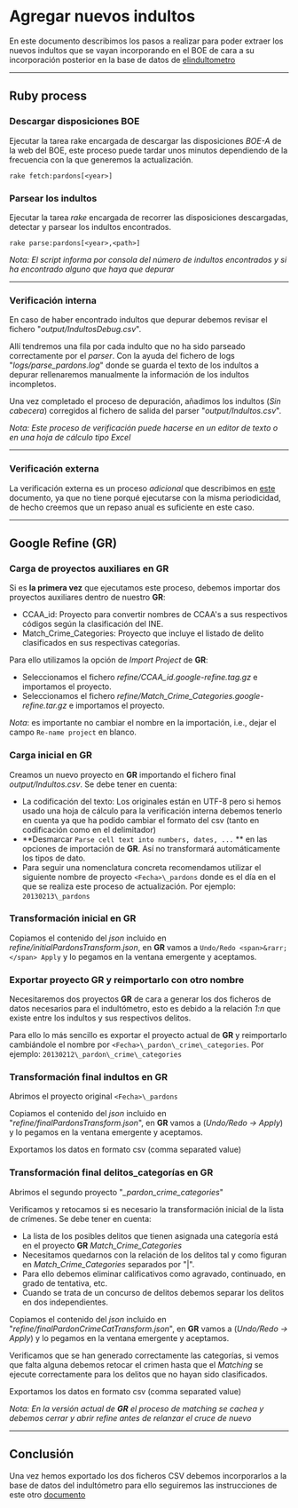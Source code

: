Agregar nuevos indultos
==============

En este documento describimos los pasos a realizar para poder extraer los nuevos indultos que se vayan incorporando en el BOE de cara a su incorporación posterior en la base de datos de [elindultometro][]

[elindultometro]: http://elindultometro.es

***

## Ruby process

### Descargar disposiciones BOE

Ejecutar la tarea rake encargada de descargar las disposiciones *BOE-A* de la web del BOE, este proceso puede tardar unos minutos dependiendo de la frecuencia con la que generemos la actualización.

    rake fetch:pardons[<year>]
 
### Parsear los indultos

Ejecutar la tarea *rake* encargada de recorrer las disposiciones descargadas, detectar y parsear los indultos encontrados.
 
    rake parse:pardons[<year>,<path>]
 
*Nota: El script informa por consola del número de indultos encontrados y si ha encontrado alguno que haya que depurar*
 
***

### Verificación interna

En caso de haber encontrado indultos que depurar debemos revisar el fichero "*output/IndultosDebug<year>.csv*".

Allí tendremos una fila por cada indulto que no ha sido parseado correctamente por el *parser*. Con la ayuda del fichero
de logs "*logs/parse_pardons<year>.log*" donde se guarda el texto de los indultos a depurar rellenaremos manualmente la información de los
indultos incompletos.

Una vez completado el proceso de depuración, añadimos los indultos (*Sin cabecera*) corregidos al fichero de salida del parser 
"*output/Indultos<year>.csv*".
  
*Nota: Este proceso de verificación puede hacerse en un editor de texto o en una hoja de cálculo tipo Excel*

***

### Verificación externa

La verificación externa es un proceso *adicional* que describimos en [este][] documento, ya que no tiene porqué ejecutarse con la misma periodicidad, de hecho creemos que un repaso anual es suficiente en este caso.

[este]: ./CROSSCHECK.md

***

## Google Refine (GR)

### Carga de proyectos auxiliares en GR

Si es **la primera vez** que ejecutamos este proceso, debemos importar dos proyectos auxiliares dentro de nuestro **GR**:

- CCAA_id: Proyecto para convertir nombres de CCAA's a sus respectivos códigos según la clasificación del INE.
- Match\_Crime\_Categories: Proyecto que incluye el listado de delito clasificados en sus respectivas categorías.

Para ello utilizamos la opción de *Import Project* de **GR**:

- Seleccionamos el fichero _refine/CCAA\_id.google-refine.tag.gz_ e importamos el proyecto.
- Seleccionamos el fichero _refine/Match\_Crime\_Categories.google-refine.tar.gz_ e importamos el proyecto.

*Nota*: es importante no cambiar el nombre en la importación, i.e., dejar el campo `Re-name project` en blanco.

### Carga inicial en GR

Creamos un nuevo proyecto en **GR** importando el fichero final *output/Indultos<year>.csv*. Se debe tener en cuenta:

- La codificación del texto: Los originales están en UTF-8 pero si hemos usado una hoja de cálculo para la verificación interna
  debemos tenerlo en cuenta ya que ha podido cambiar el formato del csv (tanto en codificación como en el delimitador)
- **Desmarcar `Parse cell text into numbers, dates, ...` ** en las opciones de importación de **GR**. Así no transformará automáticamente los tipos de dato. 
- Para seguir una nomenclatura concreta recomendamos utilizar el siguiente nombre de proyecto `<Fecha>\_pardons` donde <Fecha> es el día en el que se realiza este proceso de actualización. Por ejemplo: `20130213\_pardons`

### Transformación inicial en GR

Copiamos el contenido del *json* incluido en *refine/initialPardonsTransform.json*, en **GR** vamos a `Undo/Redo <span>&rarr;</span> Apply` y lo pegamos en la ventana emergente y aceptamos.

### Exportar proyecto GR y reimportarlo con otro nombre

Necesitaremos dos proyectos **GR** de cara a generar los dos ficheros de datos necesarios para el indultómetro, esto es debido a la relación *1:n* que existe entre los indultos y sus respectivos delitos.

Para ello lo más sencillo es exportar el proyecto actual de **GR** y reimportarlo cambiándole el nombre por `<Fecha>\_pardon\_crime\_categories`. Por ejemplo: `20130212\_pardon\_crime\_categories`

### Transformación final indultos en GR

Abrimos el proyecto original `<Fecha>\_pardons`

Copiamos el contenido del *json* incluido en "*refine/finalPardonsTransform.json*", en **GR** vamos a (*Undo/Redo -> Apply*) y lo pegamos en la ventana emergente y aceptamos.

Exportamos los datos en formato csv (comma separated value)

### Transformación final delitos\_categorías en GR

Abrimos el segundo proyecto "*<Fecha>\_pardon\_crime\_categories*"

Verificamos y retocamos si es necesario la transformación inicial de la lista de crímenes. Se debe tener en cuenta:

- La lista de los posibles delitos que tienen asignada una categoría está en el proyecto **GR** *Match\_Crime\_Categories*
- Necesitamos quedarnos con la relación de los delitos tal y como figuran en *Match\_Crime\_Categories* separados por "|".
- Para ello debemos eliminar calificativos como agravado, continuado, en grado de tentativa, etc.
- Cuando se trata de un concurso de delitos debemos separar los delitos en dos independientes.

Copiamos el contenido del *json* incluido en "*refine/finalPardonCrimeCatTransform.json*", en **GR** vamos a (*Undo/Redo -> Apply*) y lo pegamos en la ventana emergente y aceptamos.

Verificamos que se han generado correctamente las categorías, si vemos que falta alguna debemos retocar el crimen hasta que el *Matching*
 se ejecute correctamente para los delitos que no hayan sido clasificados.
 
Exportamos los datos en formato csv (comma separated value)

*Nota: En la versión actual de **GR** el proceso de matching se cachea y debemos cerrar y abrir refine antes de relanzar el cruce de nuevo*

***

## Conclusión

Una vez hemos exportado los dos ficheros CSV debemos incorporarlos a la base de datos del indultómetro para ello seguiremos las instrucciones de este otro [documento][]

[documento]: http://github.com/dcabo/indultometro/blob/master/UPDATE.md


